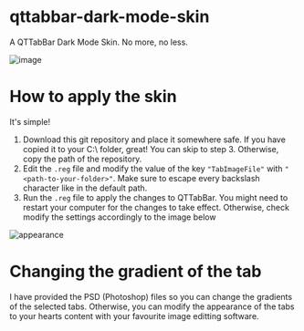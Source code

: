 # qttabbar-dark-mode-skin
 A QTTabBar Dark Mode Skin. No more, no less.
 
 ![image](https://user-images.githubusercontent.com/77287361/155581021-7c4c2f4b-4b69-4f9d-928d-fef74712dacd.png)
 
# How to apply the skin
It's simple!

1. Download this git repository and place it somewhere safe. If you have copied it to your C:\ folder, great! You can skip to step 3. Otherwise, copy the path of the repository.
2. Edit the `.reg` file and modify the value of the key `"TabImageFile"` with `"<path-to-your-folder>"`. Make sure to escape every backslash character like in the default path.
3. Run the `.reg` file to apply the changes to QTTabBar. You might need to restart  your computer for the changes to take effect. Otherwise, check modify the settings accordingly to the image below

![appearance](https://user-images.githubusercontent.com/77287361/155575912-f675d94d-175d-4b31-a3f5-45e80f8c1f2a.png)

# Changing the gradient of the tab
I have provided the PSD (Photoshop) files so you can change the gradients of the selected tabs. Otherwise, you can modify the appearance of the tabs to your hearts content with your favourite image editting software.
    
